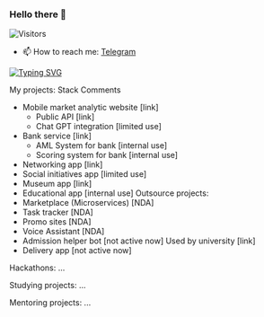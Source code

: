 ### Hello there 🔭

![Visitors](https://img.shields.io/github/followers/pavivin?style=social)

- 📫 How to reach me: [Telegram](https://t.me/pavivin)

[![Typing SVG](https://readme-typing-svg.herokuapp.com?color=%2336BCF7&lines=i+tried+so+hard+and+got+so+far)](https://git.io/typing-svg)

<!-- [![GitHub stats](https://github-readme-stats.vercel.app/api?username=pavivin&count_private=true&show_icons=true&theme=tokyonight)](https://github.com/anuraghazra/github-readme-stats) -->

My projects:                                             Stack                               Comments
- Mobile market analytic website      [link]
  - Public API                        [link]
  - Chat GPT integration              [limited use]
- Bank service                        [link]
  - AML System for bank               [internal use]
  - Scoring system for bank           [internal use]
- Networking app                      [link]
- Social initiatives app              [limited use]
- Museum app                          [link]
- Educational app                     [internal use]
Outsource projects:
- Marketplace (Microservices)         [NDA]
- Task tracker                        [NDA]
- Promo sites                         [NDA] 
- Voice Assistant                     [NDA]
- Admission helper bot                [not active now]   Used by university [link]
- Delivery app                        [not active now]


Hackathons:
...


Studying projects:
...

Mentoring projects:
...

